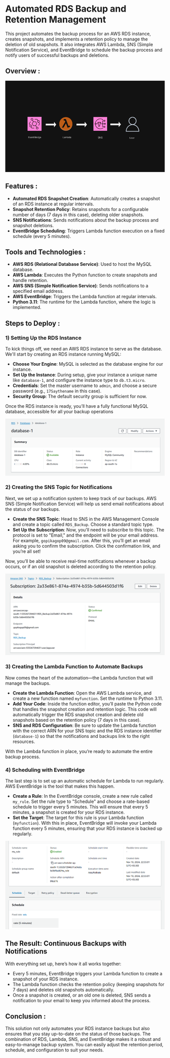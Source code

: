 # Automated RDS Backup and Retention Management

This project automates the backup process for an AWS RDS instance, creates snapshots, and implements a retention policy to manage the deletion of old snapshots. It also integrates AWS Lambda, SNS (Simple Notification Service), and EventBridge to schedule the backup process and notify users of successful backups and deletions.

## Overview :

![diagram](https://github.com/gopika09/Automated_RDS_Backup_Solution_with_AWS_Lambda_CloudWatch_and_SNS/blob/main/images/Screenshot%202024-11-10%20200116.png)

## Features :

- **Automated RDS Snapshot Creation**: Automatically creates a snapshot of an RDS instance at regular intervals.
- **Snapshot Retention Policy**: Retains snapshots for a configurable number of days (7 days in this case), deleting older snapshots.
- **SNS Notifications**: Sends notifications about the backup process and snapshot deletions.
- **EventBridge Scheduling**: Triggers Lambda function execution on a fixed schedule (every 5 minutes).

## Tools and Technologies :

- **AWS RDS (Relational Database Service)**: Used to host the MySQL database.
- **AWS Lambda**: Executes the Python function to create snapshots and handle retention.
- **AWS SNS (Simple Notification Service)**: Sends notifications to a specified email address.
- **AWS EventBridge**: Triggers the Lambda function at regular intervals.
- **Python 3.11**: The runtime for the Lambda function, where the logic is implemented.

## Steps to Deploy :

### 1) Setting Up the RDS Instance

To kick things off, we need an AWS RDS instance to serve as the database. We'll start by creating an RDS instance running MySQL:

- **Choose Your Engine**: MySQL is selected as the database engine for our instance.
- **Set Up the Instance**: During setup, give your instance a unique name like `database-1`, and configure the instance type to `db.t3.micro`. 
- **Credentials**: Set the master username to `admin`, and choose a secure password (e.g., `17Saythename` in this case).
- **Security Group**: The default security group is sufficient for now.
  
Once the RDS instance is ready, you’ll have a fully functional MySQL database, accessible for all your backup operations

![diagram](https://github.com/gopika09/Automated_RDS_Backup_Solution_with_AWS_Lambda_CloudWatch_and_SNS/blob/main/images/RDS.png)

### 2) Creating the SNS Topic for Notifications

Next, we set up a notification system to keep track of our backups. AWS SNS (Simple Notification Service) will help us send email notifications about the status of our backups.

- **Create the SNS Topic**: Head to SNS in the AWS Management Console and create a topic called `RDS_Backup`. Choose a standard topic type.
- **Set Up the Subscription**: Now, you’ll need to subscribe to this topic. The protocol is set to "Email," and the endpoint will be your email address. For example, `gopikagop09@gmail.com`. After this, you’ll get an email asking you to confirm the subscription. Click the confirmation link, and you’re all set!

Now, you’ll be able to receive real-time notifications whenever a backup occurs, or if an old snapshot is deleted according to the retention policy.

![diagram](https://github.com/gopika09/Automated_RDS_Backup_Solution_with_AWS_Lambda_CloudWatch_and_SNS/blob/main/images/SNS.png)

### 3) Creating the Lambda Function to Automate Backups

Now comes the heart of the automation—the Lambda function that will manage the backups.

- **Create the Lambda Function**: Open the AWS Lambda service, and create a new function named `myfunction`. Set the runtime to Python 3.11.
- **Add Your Code**: Inside the function editor, you’ll paste the Python code that handles the snapshot creation and retention logic. This code will automatically trigger the RDS snapshot creation and delete old snapshots based on the retention policy (7 days in this case).
- **SNS and RDS Configuration**: Be sure to update the Lambda function with the correct ARN for your SNS topic and the RDS instance identifier (`database-1`) so that the notifications and backups link to the right resources.

With the Lambda function in place, you’re ready to automate the entire backup process.

### 4) Scheduling with EventBridge

The last step is to set up an automatic schedule for Lambda to run regularly. AWS EventBridge is the tool that makes this happen.

- **Create a Rule**: In the EventBridge console, create a new rule called `my_rule`. Set the rule type to "Schedule" and choose a rate-based schedule to trigger every 5 minutes. This will ensure that every 5 minutes, a snapshot is created for your RDS instance.
- **Set the Target**: The target for this rule is your Lambda function (`myfunction`). With this in place, EventBridge will invoke your Lambda function every 5 minutes, ensuring that your RDS instance is backed up regularly.

![diagram](https://github.com/gopika09/Automated_RDS_Backup_Solution_with_AWS_Lambda_CloudWatch_and_SNS/blob/main/images/event_bridge.png)

## The Result: Continuous Backups with Notifications

With everything set up, here’s how it all works together:

- Every 5 minutes, EventBridge triggers your Lambda function to create a snapshot of your RDS instance.
- The Lambda function checks the retention policy (keeping snapshots for 7 days) and deletes old snapshots automatically.
- Once a snapshot is created, or an old one is deleted, SNS sends a notification to your email to keep you informed about the process.

## Conclusion :

This solution not only automates your RDS instance backups but also ensures that you stay up-to-date on the status of those backups. The combination of RDS, Lambda, SNS, and EventBridge makes it a robust and easy-to-manage backup system. You can easily adjust the retention period, schedule, and configuration to suit your needs.
